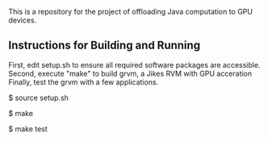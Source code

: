 This is a repository for the project of offloading Java computation to GPU devices.

Instructions for Building and Running 
-------------------------------------

First, edit setup.sh to ensure all required software packages are accessible.
Second, execute "make" to build grvm, a Jikes RVM with GPU acceration
Finally, test the grvm with a few applications.

$ source setup.sh

$ make

$ make test